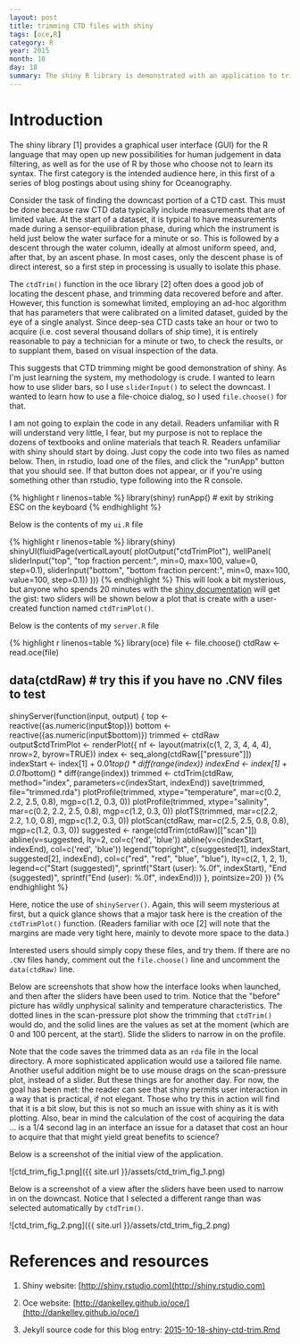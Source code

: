 ```yaml
---
layout: post
title: trimming CTD files with shiny
tags: [oce,R]
category: R
year: 2015
month: 10
day: 18
summary: The shiny R library is demonstrated with an application to trim CTD data.
---
```


# Introduction

The shiny library [1] provides a graphical user interface (GUI) for the R
language that may open up new possibilities for human judgement in data
filtering, as well as for the use of R by those who choose not to learn its
syntax. The first category is the intended audience here, in this first of a
series of blog postings about using shiny for Oceanography.

Consider the task of finding the downcast portion of a CTD cast. This must be
done because raw CTD data typically include measurements that are of limited
value. At the start of a dataset, it is typical to have measurements made
during a sensor-equilibration phase, during which the instrument is held just
below the water surface for a minute or so. This is followed by a descent
through the water column, ideally at almost uniform speed, and, after that, by
an ascent phase. In most cases, only the descent phase is of direct interest,
so a first step in processing is usually to isolate this phase.

The ``ctdTrim()`` function in the oce library [2] often does a good job of
locating the descent phase, and trimming data recovered before and after.
However, this function is somewhat limited, employing an ad-hoc algorithm that
has parameters that were calibrated on a limited dataset, guided by the eye of
a single analyst. Since deep-sea CTD casts take an hour or two to acquire (i.e.
cost several thousand dollars of ship time), it is entirely reasonable to pay a
technician for a minute or two, to check the results, or to supplant them,
based on visual inspection of the data.

This suggests that CTD trimming might be good demonstration of shiny. As I'm
just learning the system, my methodology is crude. I wanted to learn how to use
slider bars, so I use ``sliderInput()`` to select the downcast. I wanted to
learn how to use a file-choice dialog, so I used ``file.choose()`` for that.

I am not going to explain the code in any detail. Readers unfamiliar with R
will understand very little, I fear, but my purpose is not to replace the
dozens of textbooks and online materials that teach R. Readers unfamiliar with
shiny should start by doing. Just copy the code into two files as named below.
Then, in rstudio, load one of the files, and click the "runApp" button that you
should see. If that button does not appear, or if you're using something other
than rstudio, type following into the R console.


{% highlight r linenos=table %}
library(shiny)
runApp() # exit by striking ESC on the keyboard
{% endhighlight %}

Below is the contents of my ``ui.R`` file

{% highlight r linenos=table %}
library(shiny)
shinyUI(fluidPage(verticalLayout(
                                 plotOutput("ctdTrimPlot"),
                                 wellPanel(
                                           sliderInput("top", "top fraction percent:",
                                                       min=0, max=100, value=0, step=0.1),
                                           sliderInput("bottom", "bottom fraction percent:",
                                                       min=0, max=100, value=100, step=0.1))
                                 )))
{% endhighlight %}
This will look a bit mysterious, but anyone who spends 20 minutes with the
[shiny documentation](http://shiny.rstudio.com) will get the gist: two sliders
will be shown below a plot that is create with a user-created function named
``ctdTrimPlot()``.

Below is the contents of my ``server.R`` file

{% highlight r linenos=table %}
library(oce)
file <- file.choose()
ctdRaw <- read.oce(file)
## data(ctdRaw) # try this if you have no .CNV files to test
shinyServer(function(input, output) {
            top <- reactive({as.numeric(input$top)})
            bottom <- reactive({as.numeric(input$bottom)})
            trimmed <- ctdRaw
            output$ctdTrimPlot <- renderPlot({
                nf <- layout(matrix(c(1, 2, 3, 4, 4, 4), nrow=2, byrow=TRUE))
                index <- seq_along(ctdRaw[["pressure"]])
                indexStart <- index[1] + 0.01*top() * diff(range(index))
                indexEnd <- index[1] + 0.01*bottom() * diff(range(index))
                trimmed <- ctdTrim(ctdRaw, method="index", parameters=c(indexStart, indexEnd))
                save(trimmed, file="trimmed.rda")
                plotProfile(trimmed, xtype="temperature",
                            mar=c(0.2, 2.2, 2.5, 0.8), mgp=c(1.2, 0.3, 0))
                plotProfile(trimmed, xtype="salinity",
                            mar=c(0.2, 2.2, 2.5, 0.8), mgp=c(1.2, 0.3, 0))
                plotTS(trimmed,
                       mar=c(2.2, 2.2, 1.0, 0.8), mgp=c(1.2, 0.3, 0))
                plotScan(ctdRaw,
                         mar=c(2.5, 2.5, 0.8, 0.8), mgp=c(1.2, 0.3, 0))
                suggested <- range(ctdTrim(ctdRaw)[["scan"]])
                abline(v=suggested, lty=2, col=c('red', 'blue'))
                abline(v=c(indexStart, indexEnd), col=c('red', 'blue'))
                legend("topright", c(suggested[1], indexStart,
                                     suggested[2], indexEnd),
                       col=c("red", "red", "blue", "blue"), 
                       lty=c(2, 1, 2, 1),
                       legend=c("Start (suggested)",
                                sprintf("Start (user): %.0f", indexStart),
                                "End (suggested)",
                                sprintf("End (user): %.0f", indexEnd)))
            }, pointsize=20)
})
{% endhighlight %}

Here, notice the use of ``shinyServer()``. Again, this will seem mysterious at
first, but a quick glance shows that a major task here is the creation of the
``ctdTrimPlot()`` function.  (Readers familiar with oce [2] will note that the
margins are made very tight here, mainly to devote more space to the data.)

Interested users should simply copy these files, and try them. If there are no
``.CNV`` files handy, comment out the ``file.choose()`` line and uncomment the
``data(ctdRaw)`` line.

Below are screenshots that show how the interface looks when launched, and then
after the sliders have been used to trim. Notice that the "before" picture has
wildly unphysical salinity and temperature characteristics. The dotted lines in
the scan-pressure plot show the trimming that ``ctdTrim()`` would do, and the
solid lines are the values as set at the moment (which are 0 and 100 percent,
at the start). Slide the sliders to narrow in on the profile.

Note that the code saves the trimmed data as an ``rda`` file in the local
directory. A more sophisticated application would use a tailored file name.
Another useful addition might be to use mouse drags on the scan-pressure plot,
instead of a slider. But these things are for another day.  For now, the goal
has been met: the reader can see that shiny permits user interaction in a way
that is practical, if not elegant. Those who try this in action will find that
it is a bit slow, but this is not so much an issue with shiny as it is with
plotting. Also, bear in mind the calculation of the cost of acquiring the data
... is a 1/4 second lag in an interface an issue for a dataset that cost an
hour to acquire that that might yield great benefits to science?

Below is a screenshot of the initial view of the application.

![ctd_trim_fig_1.png]({{ site.url }}/assets/ctd_trim_fig_1.png)

Below is a screenshot of a view after the sliders have been used to narrow in
on the downcast. Notice that I selected a different range than was selected
automatically by ``ctdTrim()``.

![ctd_trim_fig_2.png]({{ site.url }}/assets/ctd_trim_fig_2.png)

# References and resources

1. Shiny website: [http://shiny.rstudio.com](http://shiny.rstudio.com)

2. Oce website: [http://dankelley.github.io/oce/](http://dankelley.github.io/oce/)   

2. Jekyll source code for this blog entry: [2015-10-18-shiny-ctd-trim.Rmd](https://raw.github.com/dankelley/dankelley.github.io/master/assets/2015-10-18-shiny-ctd-trim.Rmd)

